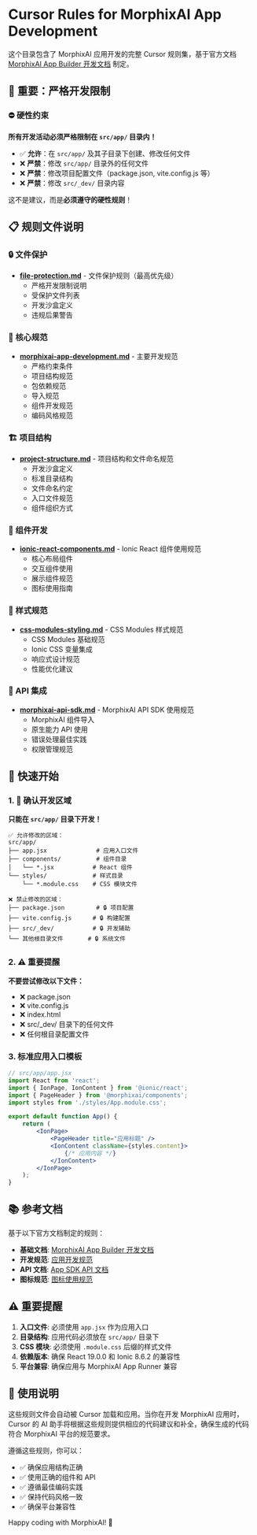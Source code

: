# Cursor Rules for MorphixAI App Development

这个目录包含了 MorphixAI 应用开发的完整 Cursor 规则集，基于官方文档 [MorphixAI App Builder 开发文档](https://app-shell.dev.baibian.app/docs/index.md) 制定。

## 🚨 重要：严格开发限制

### ⛔ 硬性约束
**所有开发活动必须严格限制在 `src/app/` 目录内！**

- ✅ **允许**：在 `src/app/` 及其子目录下创建、修改任何文件
- ❌ **严禁**：修改 `src/app/` 目录外的任何文件
- ❌ **严禁**：修改项目配置文件（package.json, vite.config.js 等）
- ❌ **严禁**：修改 `src/_dev/` 目录内容

这不是建议，而是**必须遵守的硬性规则**！

## 📋 规则文件说明

### 🔒 文件保护
- **[file-protection.md](./file-protection.md)** - 文件保护规则（最高优先级）
  - 严格开发限制说明
  - 受保护文件列表
  - 开发沙盒定义
  - 违规后果警告

### 🎯 核心规范
- **[morphixai-app-development.md](./morphixai-app-development.md)** - 主要开发规范
  - 严格约束条件
  - 项目结构规范
  - 包依赖规范  
  - 导入规范
  - 组件开发规范
  - 编码风格规范

### 🏗️ 项目结构
- **[project-structure.md](./project-structure.md)** - 项目结构和文件命名规范
  - 开发沙盒定义
  - 标准目录结构
  - 文件命名约定
  - 入口文件规范
  - 组件组织方式

### 🧩 组件开发
- **[ionic-react-components.md](./ionic-react-components.md)** - Ionic React 组件使用规范
  - 核心布局组件
  - 交互组件使用
  - 展示组件规范
  - 图标使用指南

### 🎨 样式规范
- **[css-modules-styling.md](./css-modules-styling.md)** - CSS Modules 样式规范
  - CSS Modules 基础规范
  - Ionic CSS 变量集成
  - 响应式设计规范
  - 性能优化建议

### 🚀 API 集成
- **[morphixai-api-sdk.md](./morphixai-api-sdk.md)** - MorphixAI API SDK 使用规范
  - MorphixAI 组件导入
  - 原生能力 API 使用
  - 错误处理最佳实践
  - 权限管理规范

## 🎯 快速开始

### 1. 📍 确认开发区域
**只能在 `src/app/` 目录下开发！**
```
✅ 允许修改的区域：
src/app/
├── app.jsx              # 应用入口文件
├── components/          # 组件目录
│   └── *.jsx           # React 组件
└── styles/             # 样式目录
    └── *.module.css    # CSS 模块文件

❌ 禁止修改的区域：
├── package.json         # 🔒 项目配置
├── vite.config.js      # 🔒 构建配置
├── src/_dev/           # 🔒 开发辅助
└── 其他根目录文件       # 🔒 系统文件
```

### 2. ⚠️ 重要提醒
**不要尝试修改以下文件：**
- ❌ package.json
- ❌ vite.config.js  
- ❌ index.html
- ❌ src/_dev/ 目录下的任何文件
- ❌ 任何根目录配置文件

### 3. 标准应用入口模板
```jsx
// src/app/app.jsx
import React from 'react';
import { IonPage, IonContent } from '@ionic/react';
import { PageHeader } from '@morphixai/components';
import styles from './styles/App.module.css';

export default function App() {
    return (
        <IonPage>
            <PageHeader title="应用标题" />
            <IonContent className={styles.content}>
                {/* 应用内容 */}
            </IonContent>
        </IonPage>
    );
}
```

## 📚 参考文档

基于以下官方文档制定的规则：

- **基础文档**: [MorphixAI App Builder 开发文档](https://app-shell.dev.baibian.app/docs/index.md)
- **开发规范**: [应用开发规范](https://app-shell.focusbe.com/docs/app-development-specification.md)
- **API 文档**: [App SDK API 文档](https://app-shell.focusbe.com/docs/app-sdk-api.md)
- **图标规范**: [图标使用规范](https://app-shell.focusbe.com/docs/icon-specification.md)

## ⚠️ 重要提醒

1. **入口文件**: 必须使用 `app.jsx` 作为应用入口
2. **目录结构**: 应用代码必须放在 `src/app/` 目录下
3. **CSS 模块**: 必须使用 `.module.css` 后缀的样式文件
4. **依赖版本**: 确保 React 19.0.0 和 Ionic 8.6.2 的兼容性
5. **平台兼容**: 确保应用与 MorphixAI App Runner 兼容

## 🔧 使用说明

这些规则文件会自动被 Cursor 加载和应用。当你在开发 MorphixAI 应用时，Cursor 的 AI 助手将根据这些规则提供相应的代码建议和补全，确保生成的代码符合 MorphixAI 平台的规范要求。

遵循这些规则，你可以：
- ✅ 确保应用结构正确
- ✅ 使用正确的组件和 API
- ✅ 遵循最佳编码实践
- ✅ 保持代码风格一致
- ✅ 确保平台兼容性

Happy coding with MorphixAI! 🚀
